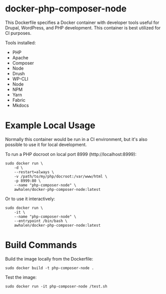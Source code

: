 # docker-php-composer-node

This Dockerfile specifies a Docker container with developer tools useful for Drupal, WordPress, and PHP development.
This container is best utilized for CI purposes.

Tools installed:

* PHP
* Apache
* Composer
* Node
* Drush
* WP-CLI
* Node
* NPM
* Yarn
* Fabric
* Mkdocs


# Example Local Usage

Normally this container would be run in a CI environment, but it's also possible to use it for local development.

To run a PHP docroot on local port 8999 (http://localhost:8999):
```
sudo docker run \
    -d \
    --restart=always \
    -v /path/to/my/php/docroot:/var/www/html \
    -p 8999:80 \
    --name "php-composer-node" \
    awhalen/docker-php-composer-node:latest
```

Or to use it interactively:
```
sudo docker run \
    -it \
    --name "php-composer-node" \
    --entrypoint /bin/bash \
    awhalen/docker-php-composer-node:latest
```


# Build Commands

Build the image locally from the Dockerfile:
```
sudo docker build -t php-composer-node .
```

Test the image:
```
sudo docker run -it php-composer-node /test.sh
```
